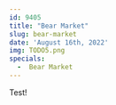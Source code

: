 ```yaml
---
id: 9405
title: "Bear Market"
slug: bear-market
date: 'August 16th, 2022'
img: TODO5.png
specials:
  -  Bear Market
---
```


Test! 